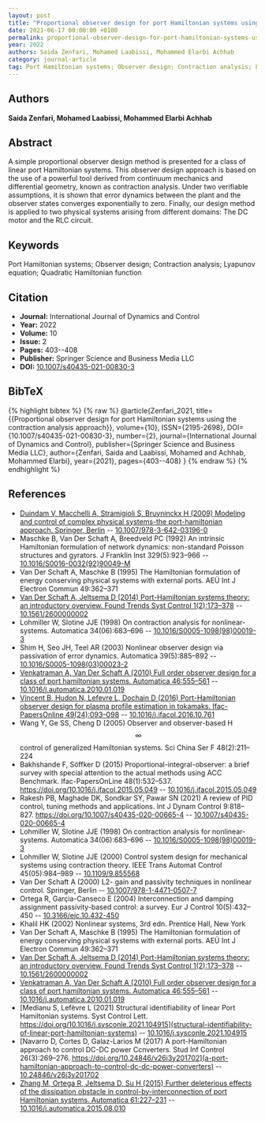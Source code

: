 ```yaml
---
layout: post
title: "Proportional observer design for port Hamiltonian systems using the contraction analysis approach"
date: 2021-06-17 00:00:00 +0100
permalink: proportional-observer-design-for-port-hamiltonian-systems-using-the-contraction-analysis-approach
year: 2022
authors: Saida Zenfari, Mohamed Laabissi, Mohammed Elarbi Achhab
category: journal-article
tag: Port Hamiltonian systems; Observer design; Contraction analysis; Lyapunov equation; Quadratic Hamiltonian function
---
```

 
## Authors
**Saida Zenfari, Mohamed Laabissi, Mohammed Elarbi Achhab**
 
## Abstract
A simple proportional observer design method is presented for a class of linear port Hamiltonian systems. This observer design approach is based on the use of a powerful tool derived from continuum mechanics and differential geometry, known as contraction analysis. Under two verifiable assumptions, it is shown that error dynamics between the plant and the observer states converges exponentially to zero. Finally, our design method is applied to two physical systems arising from different domains: The DC motor and the RLC circuit.
 
## Keywords
Port Hamiltonian systems; Observer design; Contraction analysis; Lyapunov equation; Quadratic Hamiltonian function
 
## Citation
- **Journal:** International Journal of Dynamics and Control
- **Year:** 2022
- **Volume:** 10
- **Issue:** 2
- **Pages:** 403--408
- **Publisher:** Springer Science and Business Media LLC
- **DOI:** [10.1007/s40435-021-00830-3](https://doi.org/10.1007/s40435-021-00830-3)
 
## BibTeX
{% highlight bibtex %}
{% raw %}
@article{Zenfari_2021,
  title={{Proportional observer design for port Hamiltonian systems using the contraction analysis approach}},
  volume={10},
  ISSN={2195-2698},
  DOI={10.1007/s40435-021-00830-3},
  number={2},
  journal={International Journal of Dynamics and Control},
  publisher={Springer Science and Business Media LLC},
  author={Zenfari, Saida and Laabissi, Mohamed and Achhab, Mohammed Elarbi},
  year={2021},
  pages={403--408}
}
{% endraw %}
{% endhighlight %}
 
## References
- [Duindam V, Macchelli A, Stramigioli S, Bruyninckx H (2009) Modeling and control of complex physical systems-the port-hamiltonian approach. Springer, Berlin](modeling-and-control-of-complex-physical-systems) -- [10.1007/978-3-642-03196-0](https://doi.org/10.1007/978-3-642-03196-0)
- Maschke B, Van Der Schaft A, Breedveld PC (1992) An intrinsic Hamiltonian formulation of network dynamics: non-standard Poisson structures and gyrators. J Franklin Inst 329(5):923–966 -- [10.1016/S0016-0032(92)90049-M](https://doi.org/10.1016/S0016-0032(92)90049-M)
- Van Der Schaft A, Maschke B (1995) The Hamiltonian formulation of energy conserving physical systems with external ports. AEÜ Int J Electron Commun 49:362–371
- [Van Der Schaft A, Jeltsema D (2014) Port-Hamiltonian systems theory: an introductory overview. Found Trends Syst Control 1(2):173–378](port-hamiltonian-systems-theory-an-introductory-overview-journal) -- [10.1561/2600000002](https://doi.org/10.1561/2600000002)
- Lohmiller W, Slotine JJE (1998) On contraction analysis for nonlinear-systems. Automatica 34(06):683–696 -- [10.1016/S0005-1098(98)00019-3](https://doi.org/10.1016/S0005-1098(98)00019-3)
- Shim H, Seo JH, Teel AR (2003) Nonlinear observer design via passivation of error dynamics. Automatica 39(5):885–892 -- [10.1016/S0005-1098(03)00023-2](https://doi.org/10.1016/S0005-1098(03)00023-2)
- [Venkatraman A, Van Der Schaft A (2010) Full order observer design for a class of port hamiltonian systems. Automatica 46:555–561](full-order-observer-design-for-a-class-of-port-hamiltonian-systems) -- [10.1016/j.automatica.2010.01.019](https://doi.org/10.1016/j.automatica.2010.01.019)
- [Vincent B, Hudon N, Lefevre L, Dochain D (2016) Port-Hamiltonian observer design for plasma profile estimation in tokamaks. Ifac-PapersOnline 49(24):093–098](port-hamiltonian-observer-design-for-plasma-profile-estimation-in-tokamaks) -- [10.1016/j.ifacol.2016.10.761](https://doi.org/10.1016/j.ifacol.2016.10.761)
- Wang Y, Ge SS, Cheng D (2005) Observer and observer-based H$$\infty $$ control of generalized Hamiltonian systems. Sci China Ser F 48(2):211–224
- Bakhshande F, Söffker D (2015) Proportional-integral-observer: a brief survey with special attention to the actual methods using ACC Benchmark. Ifac-PapersOnLine 48(1):532–537. https://doi.org/10.1016/j.ifacol.2015.05.049 -- [10.1016/j.ifacol.2015.05.049](https://doi.org/10.1016/j.ifacol.2015.05.049)
- Rakesh PB, Maghade DK, Sondkar SY, Pawar SN (2021) A review of PID control, tuning methods and applications. Int J Dynam Control 9:818–827. https://doi.org/10.1007/s40435-020-00665-4 -- [10.1007/s40435-020-00665-4](https://doi.org/10.1007/s40435-020-00665-4)
- Lohmiller W, Slotine JJE (1998) On contraction analysis for nonlinear-systems. Automatica 34(06):683–696 -- [10.1016/S0005-1098(98)00019-3](https://doi.org/10.1016/S0005-1098(98)00019-3)
- Lohmiller W, Slotine JJE (2000) Control system design for mechanical systems using contraction theory. IEEE Trans Automat Control 45(05):984–989 -- [10.1109/9.855568](https://doi.org/10.1109/9.855568)
- Van Der Schaft A (2000) L2- gain and passivity techniques in nonlinear control. Springer, Berlin -- [10.1007/978-1-4471-0507-7](https://doi.org/10.1007/978-1-4471-0507-7)
- Ortega R, Garçia-Canseco E (2004) Interconnection and damping assignment passivity-based control: a survey. Eur J Control 10(5):432–450 -- [10.3166/ejc.10.432-450](https://doi.org/10.3166/ejc.10.432-450)
- Khalil HK (2002) Nonlinear systems, 3rd edn. Prentice Hall, New York
- Van Der Schaft A, Maschke B (1995) The Hamiltonian formulation of energy conserving physical systems with external ports. AEÜ Int J Electron Commun 49:362–371
- [Van Der Schaft A, Jeltsema D (2014) Port-Hamiltonian systems theory: an introductory overview. Found Trends Syst Control 1(2):173–378](port-hamiltonian-systems-theory-an-introductory-overview-journal) -- [10.1561/2600000002](https://doi.org/10.1561/2600000002)
- [Venkatraman A, Van Der Schaft A (2010) Full order observer design for a class of port hamiltonian systems. Automatica 46:555–561](full-order-observer-design-for-a-class-of-port-hamiltonian-systems) -- [10.1016/j.automatica.2010.01.019](https://doi.org/10.1016/j.automatica.2010.01.019)
- [Medianu S, Lefèvre L (2021) Structural identifiability of linear Port Hamiltonian systems. Syst Control Lett. https://doi.org/10.1016/j.sysconle.2021.104915](structural-identifiability-of-linear-port-hamiltonian-systems) -- [10.1016/j.sysconle.2021.104915](https://doi.org/10.1016/j.sysconle.2021.104915)
- [Navarro D, Cortes D, Galaz-Larios M (2017) A port-Hamiltonian approach to control DC-DC power Ccnverters. Stud Inf Control 26(3):269–276. https://doi.org/10.24846/v26i3y201702](a-port-hamiltonian-approach-to-control-dc-dc-power-converters) -- [10.24846/v26i3y201702](https://doi.org/10.24846/v26i3y201702)
- [Zhang M, Ortega R, Jeltsema D, Su H (2015) Further deleterious effects of the dissipation obstacle in control-by-interconnection of port Hamiltonian systems. Automatica 61:227–231](further-deleterious-effects-of-the-dissipation-obstacle-in-control-by-interconnection-of-port-hamiltonian-systems) -- [10.1016/j.automatica.2015.08.010](https://doi.org/10.1016/j.automatica.2015.08.010)

